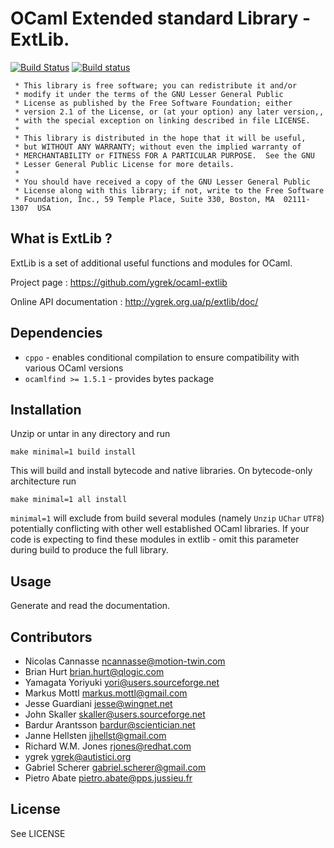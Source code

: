 OCaml Extended standard Library - ExtLib.
=========================================

[![Build Status](https://travis-ci.org/ygrek/ocaml-extlib.svg?branch=master)](https://travis-ci.org/ygrek/ocaml-extlib)
[![Build status](https://ci.appveyor.com/api/projects/status/6a3t5iq7ljbd25iq?svg=true)](https://ci.appveyor.com/project/ygrek/ocaml-extlib/branch/master)

```
 * This library is free software; you can redistribute it and/or
 * modify it under the terms of the GNU Lesser General Public
 * License as published by the Free Software Foundation; either
 * version 2.1 of the License, or (at your option) any later version,,
 * with the special exception on linking described in file LICENSE.
 *
 * This library is distributed in the hope that it will be useful,
 * but WITHOUT ANY WARRANTY; without even the implied warranty of
 * MERCHANTABILITY or FITNESS FOR A PARTICULAR PURPOSE.  See the GNU
 * Lesser General Public License for more details.
 *
 * You should have received a copy of the GNU Lesser General Public
 * License along with this library; if not, write to the Free Software
 * Foundation, Inc., 59 Temple Place, Suite 330, Boston, MA  02111-1307  USA
```

What is ExtLib ?
----------------

ExtLib is a set of additional useful functions and modules for OCaml.

Project page :
  https://github.com/ygrek/ocaml-extlib

Online API documentation :
  http://ygrek.org.ua/p/extlib/doc/

Dependencies
------------

* `cppo` - enables conditional compilation to ensure compatibility with various OCaml versions
* `ocamlfind >= 1.5.1` - provides bytes package

Installation
------------

Unzip or untar in any directory and run

  `make minimal=1 build install`

This will build and install bytecode and native libraries.
On bytecode-only architecture run

  `make minimal=1 all install`

`minimal=1` will exclude from build several modules (namely `Unzip` `UChar` `UTF8`) potentially
conflicting with other well established OCaml libraries. If your code is expecting to find
these modules in extlib - omit this parameter during build to produce the full library.

Usage
-----

Generate and read the documentation.

Contributors
------------

* Nicolas Cannasse <ncannasse@motion-twin.com>
* Brian Hurt <brian.hurt@qlogic.com>
* Yamagata Yoriyuki <yori@users.sourceforge.net>
* Markus Mottl <markus.mottl@gmail.com>
* Jesse Guardiani <jesse@wingnet.net>
* John Skaller <skaller@users.sourceforge.net>
* Bardur Arantsson <bardur@scientician.net>
* Janne Hellsten <jjhellst@gmail.com>
* Richard W.M. Jones <rjones@redhat.com>
* ygrek <ygrek@autistici.org>
* Gabriel Scherer <gabriel.scherer@gmail.com>
* Pietro Abate <pietro.abate@pps.jussieu.fr>

License
-------

See LICENSE
